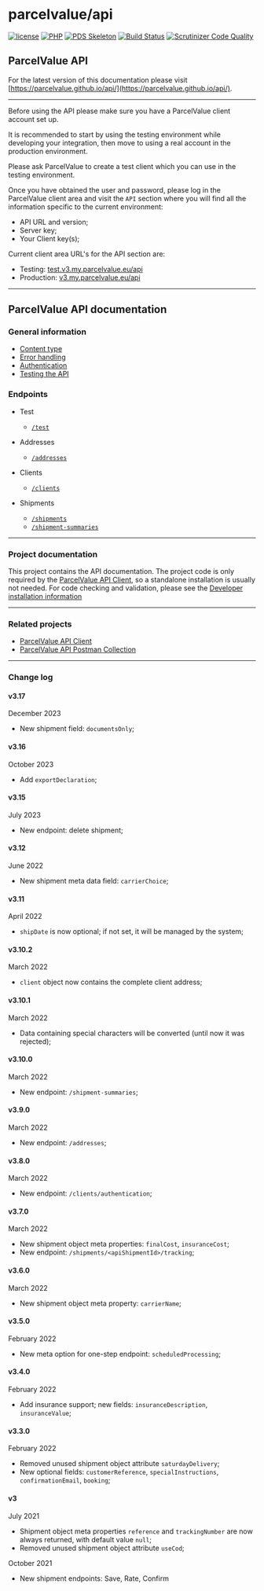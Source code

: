 # parcelvalue/api

[![license](https://img.shields.io/github/license/parcelvalue/api.svg)](https://github.com/parcelvalue/api)
[![PHP](https://img.shields.io/packagist/php-v/parcelvalue/api.svg)](https://www.php.net)
[![PDS Skeleton](https://img.shields.io/badge/pds-skeleton-blue.svg)](https://github.com/php-pds/skeleton)
[![Build Status](https://travis-ci.org/parcelvalue/api.svg)](https://travis-ci.org/parcelvalue/api)
[![Scrutinizer Code Quality](https://scrutinizer-ci.com/g/parcelvalue/api/badges/quality-score.png)](https://scrutinizer-ci.com/g/parcelvalue/api/)

## ParcelValue API

For the latest version of this documentation please visit [https://parcelvalue.github.io/api/](https://parcelvalue.github.io/api/).

---

Before using the API please make sure you have a ParcelValue client account set up.

It is recommended to start by using the testing environment while developing your integration, then move to using a real account in the production environment.

Please ask ParcelValue to create a test client which you can use in the testing environment.

Once you have obtained the user and password, please log in the ParcelValue client area and visit the `API` section where you will find all the information specific to the current environment:

- API URL and version;
- Server key;
- Your Client key(s);

Current client area URL's for the API section are:

- Testing: [test.v3.my.parcelvalue.eu/api](https://test.v3.my.parcelvalue.eu/api)
- Production: [v3.my.parcelvalue.eu/api](https://v3.my.parcelvalue.eu/api)

---

## ParcelValue API documentation

### General information

* [Content type](/docs/ContentType.md)
* [Error handling](/docs/ErrorHandling.md)
* [Authentication](/docs/Authentication.md)
* [Testing the API](/docs/Testing.md)

### Endpoints

* Test
    * [`/test`](/docs/Endpoints/Test.md)

* Addresses
    * [`/addresses`](/docs/Endpoints/Addresses/Addresses.md)

* Clients
    * [`/clients`](/docs/Endpoints/Clients/Clients.md)

* Shipments
    * [`/shipments`](/docs/Endpoints/Shipments/Shipments.md)
    * [`/shipment-summaries`](/docs/Endpoints/ShipmentSummaries/ShipmentSummaries.md)

---

### Project documentation

This project contains the API documentation.
The project code is only required by the [ParcelValue API Client](https://github.com/parcelvalue/api-client), so a standalone installation is usually not needed.
For code checking and validation, please see the [Developer installation information](/docs/DeveloperInstallation.md)


---

### Related projects

* [ParcelValue API Client](https://github.com/parcelvalue/api-client)
* [ParcelValue API Postman Collection](https://github.com/parcelvalue/postman-collection)

---

### Change log

#### v3.17

December 2023

* New shipment field: `documentsOnly`;

#### v3.16

October 2023

* Add `exportDeclaration`;

#### v3.15

July 2023

* New endpoint: delete shipment;

#### v3.12

June 2022

* New shipment meta data field: `carrierChoice`;

#### v3.11

April 2022

* `shipDate` is now optional; if not set, it will be managed by the system;

#### v3.10.2

March 2022

* `client` object now contains the complete client address;

#### v3.10.1

March 2022

* Data containing special characters will be converted (until now it was rejected);

#### v3.10.0

March 2022

* New endpoint: `/shipment-summaries`;

#### v3.9.0

March 2022

* New endpoint: `/addresses`;

#### v3.8.0

March 2022

* New endpoint: `/clients/authentication`;

#### v3.7.0

March 2022

* New shipment object meta properties: `finalCost`, `insuranceCost`;
* New endpoint: `/shipments/<apiShipmentId>/tracking`;

#### v3.6.0

March 2022

* New shipment object meta property: `carrierName`;

#### v3.5.0

February 2022

* New meta option for one-step endpoint: `scheduledProcessing`;

#### v3.4.0

February 2022

* Add insurance support; new fields: `insuranceDescription`, `insuranceValue`;

#### v3.3.0

February 2022

* Removed unused shipment object attribute `saturdayDelivery`;
* New optional fields: `customerReference`, `specialInstructions`, `confirmationEmail`, `booking`;

#### v3

July 2021

* Shipment object meta properties `reference` and `trackingNumber` are now always returned, with default value `null`;
* Removed unused shipment object attribute `useCod`;

October 2021

* New shipment endpoints: Save, Rate, Confirm

